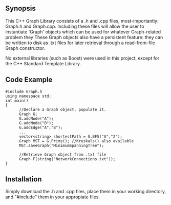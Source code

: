 ## Synopsis

This C++ Graph Library consists of a .h and .cpp files, most-importantly: Graph.h and Graph.cpp. Including these files will allow the user to instantiate 'Graph' objects which can be used for whatever Graph-related problem they
These Graph objects also have a persistent feature: they can be written to disk as .txt files for later retrieval through a read-from-file Graph constructor. 

No external libraries (such as Boost) were used in this project, except for the C++ Standard Template Library.
## Code Example

	#include Graph.h
	using namespace std;
 	int main()
 	{
    	  //Declare a Graph object, populate it.	
    	  Graph G;
    	  G.addNode("A"); 
    	  G.addNode("B");
    	  G.addEdge("A","B");
    	  ...
    	  vector<string> shortestPath = G.BFS("A","Z");
    	  Graph MST = G.Prims(); //Kruskals() also available
    	  MST.saveGraph("MinimumSpanningTree");

    	  //Retrieve Graph object from .txt file
    	  Graph F(string("NetworkConnections.txt"));
  	}

## Installation

Simply download the .h and .cpp files, place them in your working directory, and "#include" them in your appropiate files.

